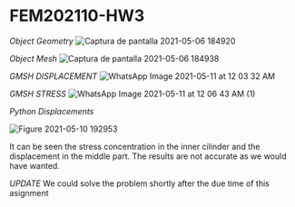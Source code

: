 # FEM202110-HW3
*Object Geometry*
![Captura de pantalla 2021-05-06 184920](https://user-images.githubusercontent.com/69157203/117375045-5179cc80-ae9c-11eb-9bac-ac3a2ff9dbd4.png)

*Object Mesh*
![Captura de pantalla 2021-05-06 184938](https://user-images.githubusercontent.com/69157203/117375049-53439000-ae9c-11eb-9f18-1facb8d475b4.png)

*GMSH DISPLACEMENT*
![WhatsApp Image 2021-05-11 at 12 03 32 AM](https://user-images.githubusercontent.com/69157203/117756680-9d09de80-b1ec-11eb-89b1-3e3a40353630.jpeg)

*GMSH STRESS*
![WhatsApp Image 2021-05-11 at 12 06 43 AM (1)](https://user-images.githubusercontent.com/69157203/117756814-db9f9900-b1ec-11eb-8076-478637d47b81.jpeg)

*Python Displacements*

![Figure 2021-05-10 192953](https://user-images.githubusercontent.com/69157203/117756943-15709f80-b1ed-11eb-9452-a7f6ac639b39.png)


It can be seen the stress concentration in the inner cilinder and the displacement in the middle part. The results are not accurate as we would have wanted.

*UPDATE*
We could solve the problem shortly after the due time of this asignment
